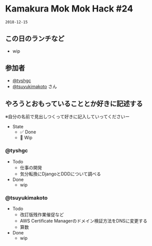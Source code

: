 # Kamakura Mok Mok Hack #24

`2018-12-15`

## この日のランチなど
- wip

## 参加者

- [@tyshgc](http://twitter.com/tyshgc)
- [@tsuyukimakoto](https://twitter.com/everes) さん

## やろうとおもっていることとか好きに記述する
※自分の名前で見出しつくって好きに記入していってくださいー

- State
  - ✅ Done
  - 🚧 Wip

### @tyshgc

- Todo
  - 仕事の開発
  - 気分転換にDjangoとDDDについて調べる
- Done
  - wip

### @tsuyukimakoto

- Todo
  - 改訂版残作業催促など
  - AWS Certificate Managerのドメイン検証方法をDNSに変更する
  - 算数
- Done
  - wip
